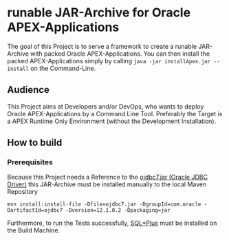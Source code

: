 # runable JAR-Archive for Oracle APEX-Applications
The goal of this Project is to serve a framework to create a runable JAR-Archive with packed Oracle APEX-Applications. You can then install the packed APEX-Applications simply by calling ```java -jar installApex.jar --install``` on the Command-Line.

## Audience
This Project aims at Developers and/or DevOps, who wants to deploy Oracle APEX-Applications by a Command Line Tool. Preferably the Target is a APEX Runtime Only Environment (without the Development Installation).

## How to build
### Prerequisites
Because this Project needs a Reference to the [ojdbc7.jar (Oracle JDBC Driver)](http://www.oracle.com/technetwork/database/features/jdbc/default-2280470.html) this JAR-Archive must be installed manually to the local Maven Repository
```
mvn install:install-file -Dfile=ojdbc7.jar -DgroupId=com.oracle -DartifactId=ojdbc7 -Dversion=12.1.0.2 -Dpackaging=jar
```
Furthermore, to run the Tests successfully, [SQL*Plus](http://www.oracle.com/technetwork/database/features/instant-client/index-097480.html) must be installed on the Build Machine.
